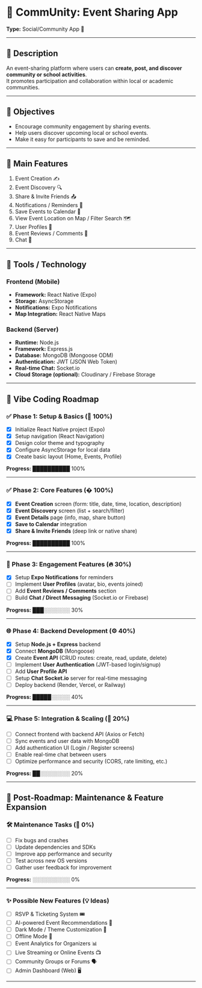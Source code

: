 # 📱 CommUnity: Event Sharing App

**Type:** Social/Community App 🤝

---

## 📝 Description

An event-sharing platform where users can **create, post, and discover community or school activities**.  
It promotes participation and collaboration within local or academic communities.

---

## 🎯 Objectives

- Encourage community engagement by sharing events.
- Help users discover upcoming local or school events.
- Make it easy for participants to save and be reminded.

---

## 🌟 Main Features

1. Event Creation ✍️
2. Event Discovery 🔍
3. Share & Invite Friends 📤
4. Notifications / Reminders 🔔
5. Save Events to Calendar 📅
6. View Event Location on Map / Filter Search 🗺️
7. User Profiles 👤
8. Event Reviews / Comments 💬
9. Chat 💭

---

## 🧰 Tools / Technology

### **Frontend (Mobile)**

- **Framework:** React Native (Expo)
- **Storage:** AsyncStorage
- **Notifications:** Expo Notifications
- **Map Integration:** React Native Maps

### **Backend (Server)**

- **Runtime:** Node.js
- **Framework:** Express.js
- **Database:** MongoDB (Mongoose ODM)
- **Authentication:** JWT (JSON Web Token)
- **Real-time Chat:** Socket.io
- **Cloud Storage (optional):** Cloudinary / Firebase Storage

---

## 🚀 Vibe Coding Roadmap

### ✅ Phase 1: Setup & Basics (💯 100%)

- [x] Initialize React Native project (Expo)
- [x] Setup navigation (React Navigation)
- [x] Design color theme and typography
- [x] Configure AsyncStorage for local data
- [x] Create basic layout (Home, Events, Profile)

**Progress:** ██████████ 100%

---

### ✅ Phase 2: Core Features (� 100%)

- [x] **Event Creation** screen (form: title, date, time, location, description)
- [x] **Event Discovery** screen (list + search/filter)
- [x] **Event Details** page (info, map, share button)
- [x] **Save to Calendar** integration
- [x] **Share & Invite Friends** (deep link or native share)

**Progress:** ██████████ 100%

---

### 🔔 Phase 3: Engagement Features (🔥 30%)

- [x] Setup **Expo Notifications** for reminders
- [ ] Implement **User Profiles** (avatar, bio, events joined)
- [ ] Add **Event Reviews / Comments** section
- [ ] Build **Chat / Direct Messaging** (Socket.io or Firebase)

**Progress:** ███░░░░░░░ 30%

---

### 🌐 Phase 4: Backend Development (⚙️ 40%)

- [x] Setup **Node.js + Express** backend
- [x] Connect **MongoDB** (Mongoose)
- [x] Create **Event API** (CRUD routes: create, read, update, delete)
- [ ] Implement **User Authentication** (JWT-based login/signup)
- [ ] Add **User Profile API**
- [ ] Setup **Chat Socket.io** server for real-time messaging
- [ ] Deploy backend (Render, Vercel, or Railway)

**Progress:** █████░░░░░ 40%

---

### 💻 Phase 5: Integration & Scaling (🚀 20%)

- [ ] Connect frontend with backend API (Axios or Fetch)
- [ ] Sync events and user data with MongoDB
- [ ] Add authentication UI (Login / Register screens)
- [ ] Enable real-time chat between users
- [ ] Optimize performance and security (CORS, rate limiting, etc.)

**Progress:** ██░░░░░░░░ 20%

---

## 🔄 Post-Roadmap: Maintenance & Feature Expansion

### 🛠️ Maintenance Tasks (🧹 0%)

- [ ] Fix bugs and crashes
- [ ] Update dependencies and SDKs
- [ ] Improve app performance and security
- [ ] Test across new OS versions
- [ ] Gather user feedback for improvement

**Progress:** ░░░░░░░░░░ 0%

---

### ✨ Possible New Features (💡 Ideas)

- [ ] RSVP & Ticketing System 🎟️
- [ ] AI-powered Event Recommendations 🤖
- [ ] Dark Mode / Theme Customization 🌙
- [ ] Offline Mode 🔌
- [ ] Event Analytics for Organizers 📊
- [ ] Live Streaming or Online Events 📺
- [ ] Community Groups or Forums 🗣️
- [ ] Admin Dashboard (Web) 🖥️

---
